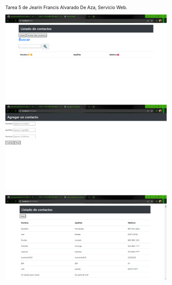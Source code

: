 Tarea 5 de Jearin Francis Alvarado De Aza, Servicio Web.

!['image.png'](img/image.png)

!['image.png'](img/agregar.png)

!['image.png'](img/contactos.png)